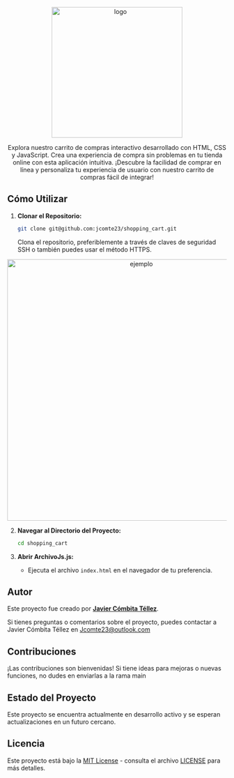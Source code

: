 <p align="center"><img src="https://th.bing.com/th/id/R.e3339e159c402aa2492d7996564cf257?rik=iZ1MReYgSJghGQ&riu=http%3a%2f%2fpages.amot.in.th%2fadmin%2fuploadfiles%2ffiles%2fts_3d57d2ba27.png&ehk=aAHw%2bw0hrOlD0o6iUFeLhwSvseNZ%2bFlq3Wp00Gcg0yY%3d&risl=&pid=ImgRaw&r=0" width="300" alt="logo"></p>

<p align="center">Explora nuestro carrito de compras interactivo desarrollado con HTML, CSS y JavaScript. Crea una experiencia de compra sin problemas en tu tienda online con esta aplicación intuitiva. ¡Descubre la facilidad de comprar en línea y personaliza tu experiencia de usuario con nuestro carrito de compras fácil de integrar!</p>

## Cómo Utilizar

1. **Clonar el Repositorio:**
   ```bash
   git clone git@github.com:jcomte23/shopping_cart.git
   ```
   Clona el repositorio, preferiblemente a través de claves de seguridad SSH o también puedes usar el método HTTPS.

<p align="center"><img src="https://happygitwithr.com/img/github-https-or-ssh-url-annotated.png" width="600" alt="ejemplo"></p>

2. **Navegar al Directorio del Proyecto:**

   ```bash
   cd shopping_cart
   ```

3. **Abrir ArchivoJs.js:**
   - Ejecuta el archivo ```index.html``` en el navegador de tu preferencia.

## Autor

Este proyecto fue creado por **[Javier Cómbita Téllez](https://javiercombita.com/)**.

Si tienes preguntas o comentarios sobre el proyecto, puedes contactar a Javier Cómbita Téllez en <a href="mailto:jcomte23@outlook.com" target="_blank">Jcomte23@outlook.com</a>

## Contribuciones

¡Las contribuciones son bienvenidas! Si tiene ideas para mejoras o nuevas funciones, no dudes en enviarlas a la rama main

## Estado del Proyecto

Este proyecto se encuentra actualmente en desarrollo activo y se esperan actualizaciones en un futuro cercano.

## Licencia

Este proyecto está bajo la [MIT License](LICENSE) - consulta el archivo [LICENSE](LICENSE) para más detalles.
